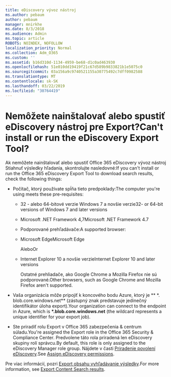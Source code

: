 ```yaml
---
title: eDiscovery vývoz nástroj
ms.author: pebaum
author: pebaum
manager: mnirkhe
ms.date: 8/3/2018
ms.audience: Admin
ms.topic: article
ROBOTS: NOINDEX, NOFOLLOW
localization_priority: Normal
ms.collection: Adm_O365
ms.custom: ''
ms.assetid: b16d310d-1134-4959-be68-d1c0ad463930
ms.openlocfilehash: 51e010dd19419f21c67d589b9833821b1e5075c0
ms.sourcegitcommit: 03a156a9c9740521155a30775492c7dff0982588
ms.translationtype: MT
ms.contentlocale: sk-SK
ms.lasthandoff: 03/22/2019
ms.locfileid: "30764419"
---
```

# <a name="cant-install-or-run-the-ediscovery-export-tool"></a><span data-ttu-id="7556a-102">Nemôžete nainštalovať alebo spustiť eDiscovery nástroj pre Export?</span><span class="sxs-lookup"><span data-stu-id="7556a-102">Can't install or run the eDiscovery Export Tool?</span></span>

<span data-ttu-id="7556a-103">Ak nemôžete nainštalovať alebo spustiť Office 365 eDiscovery vývoz nástroj Stiahnuť výsledky hľadania, skontrolujte nasledovné:</span><span class="sxs-lookup"><span data-stu-id="7556a-103">If you can't install or run the Office 365 eDiscovery Export Tool to download search results, check the following things:</span></span>
  
- <span data-ttu-id="7556a-104">Počítač, ktorý používate spĺňa tieto predpoklady:</span><span class="sxs-lookup"><span data-stu-id="7556a-104">The computer you're using meets these pre-requisites:</span></span>
    
  - <span data-ttu-id="7556a-105">32 - alebo 64-bitové verzie Windows 7 a novšie verzie</span><span class="sxs-lookup"><span data-stu-id="7556a-105">32- or 64-bit versions of Windows 7 and later versions</span></span>
    
  - <span data-ttu-id="7556a-106">Microsoft .NET Framework 4,7</span><span class="sxs-lookup"><span data-stu-id="7556a-106">Microsoft .NET Framework 4.7</span></span>
    
  - <span data-ttu-id="7556a-107">Podporované prehľadávače:</span><span class="sxs-lookup"><span data-stu-id="7556a-107">A supported browser:</span></span>
    
  - <span data-ttu-id="7556a-108">Microsoft Edge</span><span class="sxs-lookup"><span data-stu-id="7556a-108">Microsoft Edge</span></span>
    
    <span data-ttu-id="7556a-109">Alebo</span><span class="sxs-lookup"><span data-stu-id="7556a-109">Or</span></span>
    
  - <span data-ttu-id="7556a-110">Internet Explorer 10 a novšie verzie</span><span class="sxs-lookup"><span data-stu-id="7556a-110">Internet Explorer 10 and later versions</span></span>
    
    <span data-ttu-id="7556a-111">Ostatné prehliadače, ako Google Chrome a Mozilla Firefox nie sú podporované.</span><span class="sxs-lookup"><span data-stu-id="7556a-111">Other browsers, such as Google Chrome and Mozilla Firefox aren't supported.</span></span>
    
- <span data-ttu-id="7556a-112">Vaša organizácia môže pripojiť k koncového bodu Azure, ktorý je \*\* \*. blob.core.windows.net\*\* (zástupný znak predstavuje jedinečný identifikátor úloha export).</span><span class="sxs-lookup"><span data-stu-id="7556a-112">Your organization can connect to the endpoint in Azure, which is **\*.blob.core.windows.net** (the wildcard represents a unique identifier for your export job).</span></span> 
    
- <span data-ttu-id="7556a-113">Ste priradiť rolu Export v Office 365 zabezpečenia &amp; centrum súladu.</span><span class="sxs-lookup"><span data-stu-id="7556a-113">You're assigned the Export role in the Office 365 Security &amp; Compliance Center.</span></span> <span data-ttu-id="7556a-114">Predvolene táto rola priradená len eDiscovery skupiny rolí správcu.</span><span class="sxs-lookup"><span data-stu-id="7556a-114">By default, this role is only assigned to the eDiscovery Manager role group.</span></span> <span data-ttu-id="7556a-115">Nájdete v časti [Priradenie povolení eDiscovery](https://support.office.com/article/assign-ediscovery-permissions-in-the-office-365-security-compliance-center-5b9a067b-9d2e-4aa5-bb33-99d8c0d0b5d7#moreinfo).</span><span class="sxs-lookup"><span data-stu-id="7556a-115">See [Assign eDiscovery permissions](https://support.office.com/article/assign-ediscovery-permissions-in-the-office-365-security-compliance-center-5b9a067b-9d2e-4aa5-bb33-99d8c0d0b5d7#moreinfo).</span></span>
    
<span data-ttu-id="7556a-116">Pre viac informácií, pozri [Export obsahu vyhľadávanie výsledky](https://support.office.com/article/Export-Content-Search-results-from-the-Office-365-Security-Compliance-Center-ed48d448-3714-4c42-85f5-10f75f6a4278).</span><span class="sxs-lookup"><span data-stu-id="7556a-116">For more information, see [Export Content Search results](https://support.office.com/article/Export-Content-Search-results-from-the-Office-365-Security-Compliance-Center-ed48d448-3714-4c42-85f5-10f75f6a4278).</span></span>
  

